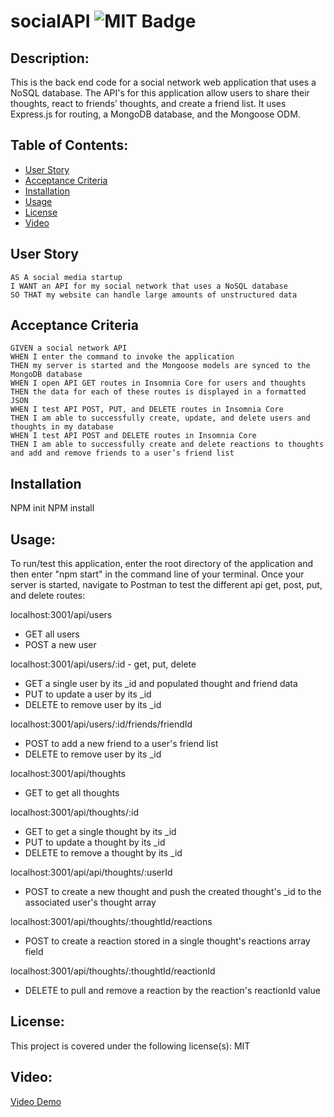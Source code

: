 # socialAPI ![MIT Badge](https://img.shields.io/badge/License-MIT-brightgreen)


## Description:
This is the back end code for a social network web application that uses a NoSQL database. The API's for this application allow users to share their thoughts, react to friends’ thoughts, and create a friend list. It uses Express.js for routing, a MongoDB database, and the Mongoose ODM. 

## Table of Contents:
* [User Story](#user-story)
* [Acceptance Criteria](#acceprance-criteria)
* [Installation](#installation)
* [Usage](#usage)
* [License](#license)
* [Video](#video)


## User Story
```
AS A social media startup
I WANT an API for my social network that uses a NoSQL database
SO THAT my website can handle large amounts of unstructured data
```

## Acceptance Criteria
```
GIVEN a social network API
WHEN I enter the command to invoke the application
THEN my server is started and the Mongoose models are synced to the MongoDB database
WHEN I open API GET routes in Insomnia Core for users and thoughts
THEN the data for each of these routes is displayed in a formatted JSON
WHEN I test API POST, PUT, and DELETE routes in Insomnia Core
THEN I am able to successfully create, update, and delete users and thoughts in my database
WHEN I test API POST and DELETE routes in Insomnia Core
THEN I am able to successfully create and delete reactions to thoughts and add and remove friends to a user’s friend list
```

## Installation
NPM init
NPM install

## Usage:
To run/test this application, enter the root directory of the application and then enter "npm start" in the command line of your terminal. Once your server is started, navigate to Postman to test the different api get, post, put, and delete routes:

localhost:3001/api/users
* GET all users
* POST a new user

localhost:3001/api/users/:id - get, put, delete
* GET a single user by its _id and populated thought and friend data
* PUT to update a user by its _id
* DELETE to remove user by its _id

localhost:3001/api/users/:id/friends/friendId
* POST to add a new friend to a user's friend list
* DELETE to remove user by its _id

localhost:3001/api/thoughts
* GET to get all thoughts

localhost:3001/api/thoughts/:id
* GET to get a single thought by its _id
* PUT to update a thought by its _id
* DELETE to remove a thought by its _id

localhost:3001/api/api/thoughts/:userId
* POST to create a new thought and push the created thought's _id to the associated user's thought array

localhost:3001/api/thoughts/:thoughtId/reactions
* POST to create a reaction stored in a single thought's reactions array field

localhost:3001/api/thoughts/:thoughtId/reactionId
* DELETE to pull and remove a reaction by the reaction's reactionId value

## License:
This project is covered under the following license(s): MIT

## Video:
[Video Demo](https://youtu.be/5_dATmMv-7I)